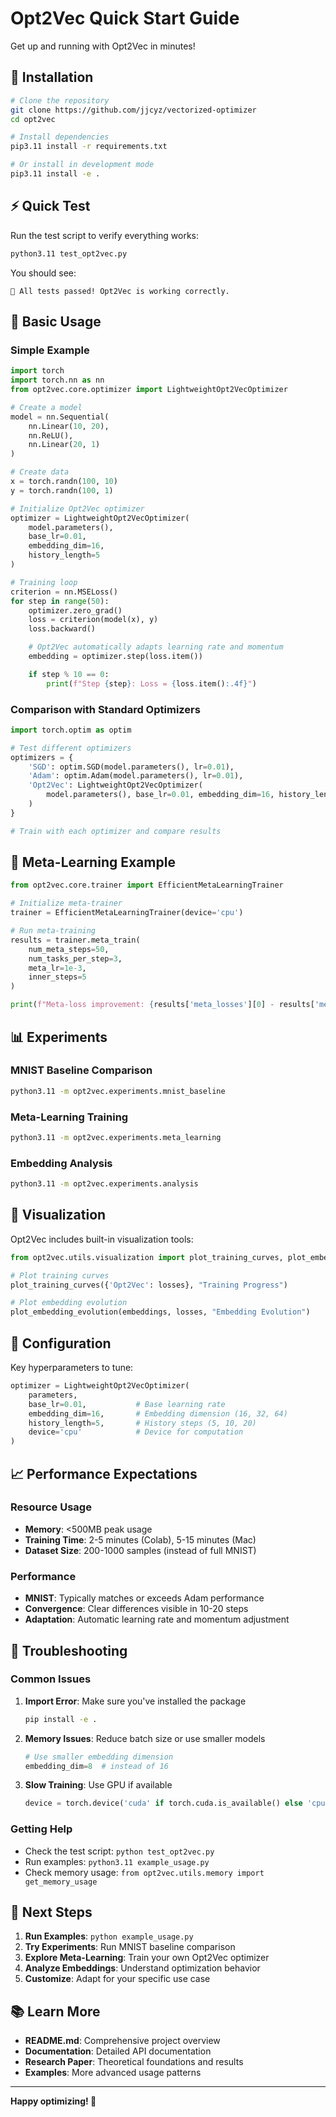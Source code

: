 # Opt2Vec Quick Start Guide

Get up and running with Opt2Vec in minutes!

## 🚀 Installation

```bash
# Clone the repository
git clone https://github.com/jjcyz/vectorized-optimizer
cd opt2vec

# Install dependencies
pip3.11 install -r requirements.txt

# Or install in development mode
pip3.11 install -e .
```

## ⚡ Quick Test

Run the test script to verify everything works:

```bash
python3.11 test_opt2vec.py
```

You should see:
```
🎉 All tests passed! Opt2Vec is working correctly.
```

## 🎯 Basic Usage

### Simple Example

```python
import torch
import torch.nn as nn
from opt2vec.core.optimizer import LightweightOpt2VecOptimizer

# Create a model
model = nn.Sequential(
    nn.Linear(10, 20),
    nn.ReLU(),
    nn.Linear(20, 1)
)

# Create data
x = torch.randn(100, 10)
y = torch.randn(100, 1)

# Initialize Opt2Vec optimizer
optimizer = LightweightOpt2VecOptimizer(
    model.parameters(),
    base_lr=0.01,
    embedding_dim=16,
    history_length=5
)

# Training loop
criterion = nn.MSELoss()
for step in range(50):
    optimizer.zero_grad()
    loss = criterion(model(x), y)
    loss.backward()

    # Opt2Vec automatically adapts learning rate and momentum
    embedding = optimizer.step(loss.item())

    if step % 10 == 0:
        print(f"Step {step}: Loss = {loss.item():.4f}")
```

### Comparison with Standard Optimizers

```python
import torch.optim as optim

# Test different optimizers
optimizers = {
    'SGD': optim.SGD(model.parameters(), lr=0.01),
    'Adam': optim.Adam(model.parameters(), lr=0.01),
    'Opt2Vec': LightweightOpt2VecOptimizer(
        model.parameters(), base_lr=0.01, embedding_dim=16, history_length=5
    )
}

# Train with each optimizer and compare results
```

## 🧠 Meta-Learning Example

```python
from opt2vec.core.trainer import EfficientMetaLearningTrainer

# Initialize meta-trainer
trainer = EfficientMetaLearningTrainer(device='cpu')

# Run meta-training
results = trainer.meta_train(
    num_meta_steps=50,
    num_tasks_per_step=3,
    meta_lr=1e-3,
    inner_steps=5
)

print(f"Meta-loss improvement: {results['meta_losses'][0] - results['meta_losses'][-1]:.4f}")
```

## 📊 Experiments

### MNIST Baseline Comparison

```bash
python3.11 -m opt2vec.experiments.mnist_baseline
```

### Meta-Learning Training

```bash
python3.11 -m opt2vec.experiments.meta_learning
```

### Embedding Analysis

```bash
python3.11 -m opt2vec.experiments.analysis
```

## 🎨 Visualization

Opt2Vec includes built-in visualization tools:

```python
from opt2vec.utils.visualization import plot_training_curves, plot_embedding_evolution

# Plot training curves
plot_training_curves({'Opt2Vec': losses}, "Training Progress")

# Plot embedding evolution
plot_embedding_evolution(embeddings, losses, "Embedding Evolution")
```

## 🔧 Configuration

Key hyperparameters to tune:

```python
optimizer = LightweightOpt2VecOptimizer(
    parameters,
    base_lr=0.01,           # Base learning rate
    embedding_dim=16,       # Embedding dimension (16, 32, 64)
    history_length=5,       # History steps (5, 10, 20)
    device='cpu'            # Device for computation
)
```

## 📈 Performance Expectations

### Resource Usage
- **Memory**: <500MB peak usage
- **Training Time**: 2-5 minutes (Colab), 5-15 minutes (Mac)
- **Dataset Size**: 200-1000 samples (instead of full MNIST)

### Performance
- **MNIST**: Typically matches or exceeds Adam performance
- **Convergence**: Clear differences visible in 10-20 steps
- **Adaptation**: Automatic learning rate and momentum adjustment

## 🐛 Troubleshooting

### Common Issues

1. **Import Error**: Make sure you've installed the package
   ```bash
   pip install -e .
   ```

2. **Memory Issues**: Reduce batch size or use smaller models
   ```python
   # Use smaller embedding dimension
   embedding_dim=8  # instead of 16
   ```

3. **Slow Training**: Use GPU if available
   ```python
   device = torch.device('cuda' if torch.cuda.is_available() else 'cpu')
   ```

### Getting Help

- Check the test script: `python test_opt2vec.py`
- Run examples: `python3.11 example_usage.py`
- Check memory usage: `from opt2vec.utils.memory import get_memory_usage`

## 🎯 Next Steps

1. **Run Examples**: `python example_usage.py`
2. **Try Experiments**: Run MNIST baseline comparison
3. **Explore Meta-Learning**: Train your own Opt2Vec optimizer
4. **Analyze Embeddings**: Understand optimization behavior
5. **Customize**: Adapt for your specific use case

## 📚 Learn More

- **README.md**: Comprehensive project overview
- **Documentation**: Detailed API documentation
- **Research Paper**: Theoretical foundations and results
- **Examples**: More advanced usage patterns

---

**Happy optimizing! 🚀**

